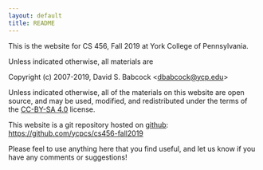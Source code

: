 ```yaml
---
layout: default
title: README
---
```


This is the website for CS 456, Fall 2019 at York College of
Pennsylvania.

Unless indicated otherwise, all materials are

Copyright (c) 2007-2019, David S. Babcock &lt;<dbabcock@ycp.edu>&gt;

Unless indicated otherwise, all of the materials on this website
are open source, and may be used, modified, and redistributed
under the terms of the [CC-BY-SA 4.0](http://creativecommons.org/licenses/by-sa/4.0/) license.

This website is a git repository hosted on [github](https://github.com): <https://github.com/ycpcs/cs456-fall2019>

Please feel to use anything here that you find useful,
and let us know if you have any comments or suggestions!
